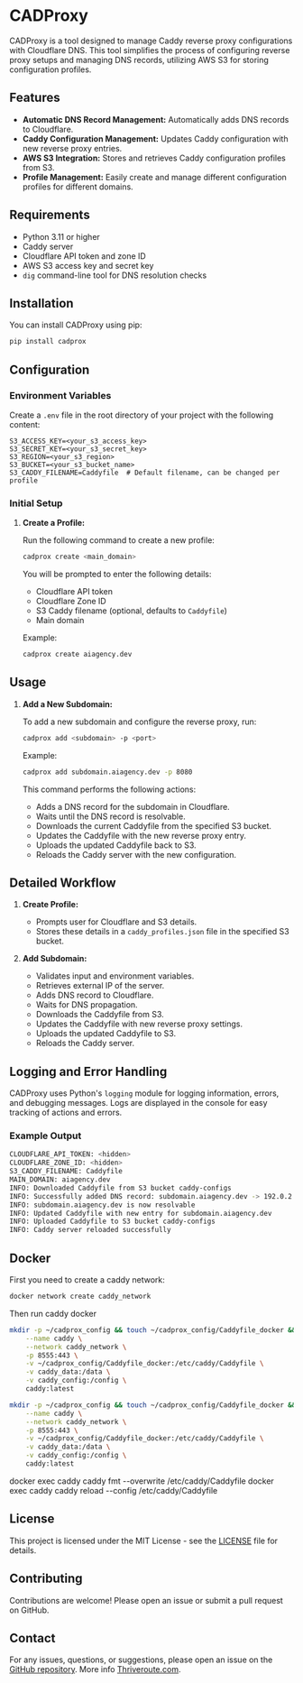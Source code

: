 # CADProxy

CADProxy is a tool designed to manage Caddy reverse proxy configurations with Cloudflare DNS. This tool simplifies the process of configuring reverse proxy setups and managing DNS records, utilizing AWS S3 for storing configuration profiles.

## Features

- **Automatic DNS Record Management:** Automatically adds DNS records to Cloudflare.
- **Caddy Configuration Management:** Updates Caddy configuration with new reverse proxy entries.
- **AWS S3 Integration:** Stores and retrieves Caddy configuration profiles from S3.
- **Profile Management:** Easily create and manage different configuration profiles for different domains.

## Requirements

- Python 3.11 or higher
- Caddy server
- Cloudflare API token and zone ID
- AWS S3 access key and secret key
- `dig` command-line tool for DNS resolution checks

## Installation

You can install CADProxy using pip:

```bash
pip install cadprox
```

## Configuration

### Environment Variables

Create a `.env` file in the root directory of your project with the following content:

```
S3_ACCESS_KEY=<your_s3_access_key>
S3_SECRET_KEY=<your_s3_secret_key>
S3_REGION=<your_s3_region>
S3_BUCKET=<your_s3_bucket_name>
S3_CADDY_FILENAME=Caddyfile  # Default filename, can be changed per profile
```

### Initial Setup

1. **Create a Profile:**

   Run the following command to create a new profile:

   ```bash
   cadprox create <main_domain>
   ```

   You will be prompted to enter the following details:
   - Cloudflare API token
   - Cloudflare Zone ID
   - S3 Caddy filename (optional, defaults to `Caddyfile`)
   - Main domain

   Example:

   ```bash
   cadprox create aiagency.dev
   ```

## Usage

1. **Add a New Subdomain:**

   To add a new subdomain and configure the reverse proxy, run:

   ```bash
   cadprox add <subdomain> -p <port>
   ```

   Example:

   ```bash
   cadprox add subdomain.aiagency.dev -p 8080
   ```

   This command performs the following actions:
   - Adds a DNS record for the subdomain in Cloudflare.
   - Waits until the DNS record is resolvable.
   - Downloads the current Caddyfile from the specified S3 bucket.
   - Updates the Caddyfile with the new reverse proxy entry.
   - Uploads the updated Caddyfile back to S3.
   - Reloads the Caddy server with the new configuration.

## Detailed Workflow

1. **Create Profile:**

   - Prompts user for Cloudflare and S3 details.
   - Stores these details in a `caddy_profiles.json` file in the specified S3 bucket.

2. **Add Subdomain:**

   - Validates input and environment variables.
   - Retrieves external IP of the server.
   - Adds DNS record to Cloudflare.
   - Waits for DNS propagation.
   - Downloads the Caddyfile from S3.
   - Updates the Caddyfile with new reverse proxy settings.
   - Uploads the updated Caddyfile to S3.
   - Reloads the Caddy server.

## Logging and Error Handling

CADProxy uses Python's `logging` module for logging information, errors, and debugging messages. Logs are displayed in the console for easy tracking of actions and errors.

### Example Output

```bash
CLOUDFLARE_API_TOKEN: <hidden>
CLOUDFLARE_ZONE_ID: <hidden>
S3_CADDY_FILENAME: Caddyfile
MAIN_DOMAIN: aiagency.dev
INFO: Downloaded Caddyfile from S3 bucket caddy-configs
INFO: Successfully added DNS record: subdomain.aiagency.dev -> 192.0.2.1
INFO: subdomain.aiagency.dev is now resolvable
INFO: Updated Caddyfile with new entry for subdomain.aiagency.dev
INFO: Uploaded Caddyfile to S3 bucket caddy-configs
INFO: Caddy server reloaded successfully
```

## Docker

First you need to create a caddy network:
```bash
docker network create caddy_network
```
Then run caddy docker
```bash
mkdir -p ~/cadprox_config && touch ~/cadprox_config/Caddyfile_docker && docker run -d \
    --name caddy \
    --network caddy_network \
    -p 8555:443 \
    -v ~/cadprox_config/Caddyfile_docker:/etc/caddy/Caddyfile \
    -v caddy_data:/data \
    -v caddy_config:/config \
    caddy:latest

```

```bash
mkdir -p ~/cadprox_config && touch ~/cadprox_config/Caddyfile_docker &&  docker run -d \
    --name caddy \
    --network caddy_network \
    -p 8555:443 \
    -v ~/cadprox_config/Caddyfile_docker:/etc/caddy/Caddyfile \
    -v caddy_data:/data \
    -v caddy_config:/config \
    caddy:latest

```

docker exec caddy caddy fmt --overwrite /etc/caddy/Caddyfile
docker exec caddy caddy reload --config /etc/caddy/Caddyfile 



## License

This project is licensed under the MIT License - see the [LICENSE](LICENSE) file for details.

## Contributing

Contributions are welcome! Please open an issue or submit a pull request on GitHub.

## Contact

For any issues, questions, or suggestions, please open an issue on the [GitHub repository](https://github.com/yourusername/cadprox).
More info [Thriveroute.com](https://Thriveroute.com).
